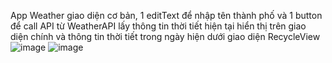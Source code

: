 App Weather giao diện cơ bản, 1 editText để nhập tên thành phố và 1 button để call API từ WeatherAPI lấy thông tin thời tiết hiện tại hiển thị trên giao diện chính và thông tin thời tiết trong ngày hiện dưới giao diện RecycleView
![image](https://github.com/user-attachments/assets/97b767b9-4641-413a-882e-955a6612d45b)
![image](https://github.com/user-attachments/assets/f20c28d5-3624-4b7d-b2c4-5ac11ec7b770)

